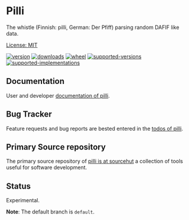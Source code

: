 # Pilli

The whistle (Finnish: pilli, German: Der Pfiff) parsing random DAFIF like data. 

[License: MIT](https://git.sr.ht/~sthagen/pilli/tree/default/item/LICENSE)

[![version](https://img.shields.io/pypi/v/pilli.svg?style=flat)](https://pypi.python.org/pypi/pilli/)
[![downloads](https://img.shields.io/pypi/dm/pilli.svg?style=flat)](https://pypi.python.org/pypi/pilli/)
[![wheel](https://img.shields.io/pypi/wheel/pilli.svg?style=flat)](https://pypi.python.org/pypi/pilli/)
[![supported-versions](https://img.shields.io/pypi/pyversions/pilli.svg?style=flat)](https://pypi.python.org/pypi/pilli/)
[![supported-implementations](https://img.shields.io/pypi/implementation/pilli.svg?style=flat)](https://pypi.python.org/pypi/pilli/)

## Documentation

User and developer [documentation of pilli](https://codes.dilettant.life/docs/pilli).

## Bug Tracker

Feature requests and bug reports are bested entered in the [todos of pilli](https://todo.sr.ht/~sthagen/pilli).
## Primary Source repository

The primary source repository of [pilli is at sourcehut](https://git.sr.ht/~sthagen/pilli)
a collection of tools useful for software development.

## Status

Experimental.

**Note**: The default branch is `default`.
